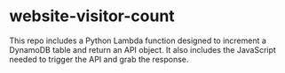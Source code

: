 # website-visitor-count
This repo includes a Python Lambda function designed to increment a DynamoDB table and return an API object. It also includes the JavaScript needed to trigger the API and grab the response. 

